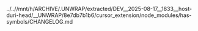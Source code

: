 ../..//mnt/h/ARCHIVE/.UNWRAP/extracted/DEV__2025-08-17__1833__host-duri-head/__UNWRAP/8e7db7b1b6/cursor_extension/node_modules/has-symbols/CHANGELOG.md